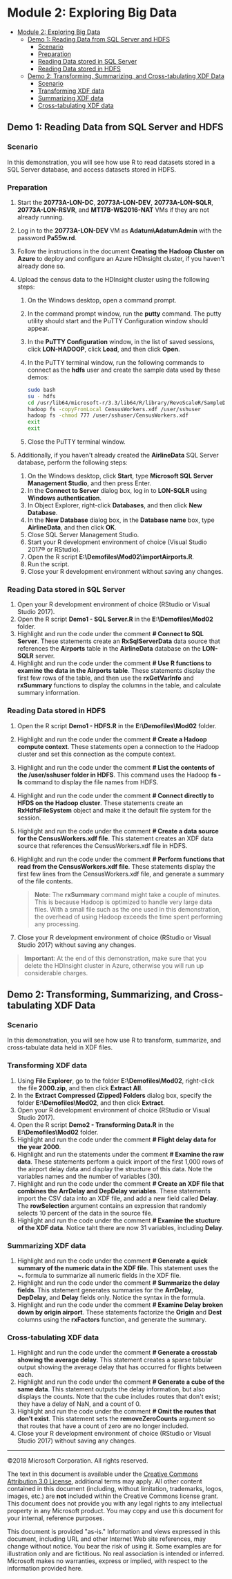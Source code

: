 # Module 2: Exploring Big Data

- [Module 2: Exploring Big Data](#module-2-exploring-big-data)
    - [Demo 1: Reading Data from SQL Server and HDFS](#demo-1-reading-data-from-sql-server-and-hdfs)
        - [Scenario](#scenario)
        - [Preparation](#preparation)
        - [Reading Data stored in SQL Server](#reading-data-stored-in-sql-server)
        - [Reading Data stored in HDFS](#reading-data-stored-in-hdfs)
    - [Demo 2: Transforming, Summarizing, and Cross-tabulating XDF Data](#demo-2-transforming-summarizing-and-cross-tabulating-xdf-data)
        - [Scenario](#scenario)
        - [Transforming XDF data](#transforming-xdf-data)
        - [Summarizing XDF data](#summarizing-xdf-data)
        - [Cross-tabulating XDF data](#cross-tabulating-xdf-data)

## Demo 1: Reading Data from SQL Server and HDFS

### Scenario

In this demonstration, you will see how use R to read datasets stored in a SQL Server database, and access datasets stored in HDFS.

### Preparation

1. Start the **20773A-LON-DC**, **20773A-LON-DEV**, **20773A-LON-SQLR**, **20773A-LON-RSVR**, and **MT17B-WS2016-NAT** VMs if they are not already running. 
2. Log in to the **20773A-LON-DEV** VM as **Adatum\AdatumAdmin** with the password **Pa55w.rd**.
3. Follow the instructions in the document **Creating the Hadoop Cluster on Azure** to deploy and configure an Azure HDInsight cluster, if you haven't already done so.
4. Upload the census data to the HDInsight cluster using the following steps:
	1. On the Windows desktop, open a command prompt.
	2. In the command prompt window, run the **putty** command. The putty utility should start and the PuTTY Configuration window should appear.
	3. In the **PuTTY Configuration** window, in the list of saved sessions, click **LON-HADOOP**, click **Load**, and then click **Open**.
	4. In the PuTTY terminal window, run the following commands to connect as the **hdfs** user and create the sample data used by these demos:

        ```Bash
        sudo bash
        su - hdfs
        cd /usr/lib64/microsoft-r/3.3/lib64/R/library/RevoScaleR/SampleData
        hadoop fs -copyFromLocal CensusWorkers.xdf /user/sshuser
        hadoop fs -chmod 777 /user/sshuser/CensusWorkers.xdf
        exit
        exit
        ```

    5. Close the PuTTY terminal window.

5. Additionally, if you haven't already created the **AirlineData** SQL Server database, perform the following steps:
    1. On the Windows desktop, click **Start**, type **Microsoft SQL Server Management Studio**, and then press Enter.
    2. In the **Connect to Server** dialog box, log in to **LON-SQLR** using **Windows authentication**.
    3. In Object Explorer, right-click **Databases**, and then click **New Database**.
    4. In the **New Database** dialog box, in the **Database name** box, type **AirlineData**, and then click **OK**.
    5. Close SQL Server Management Studio.
    6. Start your R development environment of choice (Visual Studio 2017® or RStudio).
    7. Open the R script **E:\\Demofiles\\Mod02\\importAirports.R**.
    8. Run the script.
    9. Close your R development environment without saving any changes.

### Reading Data stored in SQL Server

1. Open your R development environment of choice (RStudio or Visual Studio 2017).
2. Open the R script **Demo1 - SQL Server.R** in the **E:\\Demofiles\\Mod02** folder.
3. Highlight and run the code under the comment **# Connect to SQL Server**. These statements create an **RxSqlServerData** data source that references the **Airports** table in the **AirlineData** database on the **LON-SQLR** server.
4. Highlight and run the code under the comment **# Use R functions to examine the data in the Airports table**. These statements display the first few rows of the table, and then use the **rxGetVarInfo** and **rxSummary** functions to display the columns in the table, and calculate summary information.

### Reading Data stored in HDFS

1. Open the R script **Demo1 - HDFS.R** in the **E:\\Demofiles\\Mod02** folder.
2. Highlight and run the code under the comment **# Create a Hadoop compute context**. These statements open a connection to the Hadoop cluster and set this connection as the compute context.
3. Highlight and run the code under the comment **# List the contents of the /user/sshuser folder in HDFS**. This command uses the Hadoop **fs -ls** command to display the file names from HDFS.
4. Highlight and run the code under the comment **# Connect directly to HFDS on the Hadoop cluster**. These statements create an **RxHdfsFileSystem** object and make it the default file system for the session.
5. Highlight and run the code under the comment **# Create a data source for the CensusWorkers.xdf file**. This statement creates an XDF data source that references the CensusWorkers.xdf file in HDFS.
6. Highlight and run the code under the comment **# Perform functions that read from the CensusWorkers.xdf file**. These statements display the first few lines from the CensusWorkers.xdf file, and generate a summary of the file contents. 

    > **Note**: The **rxSummary** command might take a couple of minutes. This is because Hadoop is optimized to handle very large data files. With a small file such as the one used in this demonstration, the overhead of using Hadoop exceeds the time spent performing any processing.

7. Close your R development environment of choice (RStudio or Visual Studio 2017) without saving any changes.

> **Important**: At the end of this demonstration, make sure that you delete the HDInsight cluster in Azure, otherwise you will run up considerable charges.

## Demo 2: Transforming, Summarizing, and Cross-tabulating XDF Data

### Scenario

In this demonstration, you will see how use R to transform, summarize, and cross-tabulate data held in XDF files.

### Transforming XDF data

1. Using **File Explorer**, go to the folder **E:\\Demofiles\\Mod02**, right-click the file **2000.zip**, and then click **Extract All**.
2. In the **Extract Compressed (Zipped) Folders** dialog box, specify the folder **E:\\Demofiles\\Mod02**, and then click **Extract**.
3. Open your R development environment of choice (RStudio or Visual Studio 2017).
4. Open the R script **Demo2 - Transforming Data.R** in the **E:\\Demofiles\\Mod02** folder.
5. Highlight and run the code under the comment **# Flight delay data for the year 2000**.
6. Highlight and run the statements under the comment **# Examine the raw data**. These statements perform a quick import of the first 1,000 rows of the airport delay data and display the structure of this data. Note the variables names and the number of variables (30).
7. Highlight and run the code under the comment **# Create an XDF file that combines the ArrDelay and DepDelay variables**. These statements import the CSV data into an XDF file, and add a new field called **Delay**. The **rowSelection** argument contains an expression that randomly selects 10 percent of the data in the source file.
8. Highlight and run the code under the comment **# Examine the stucture of the XDF data**. Notice taht there are now 31 variables, including **Delay**.

### Summarizing XDF data

1. Highlight and run the code under the comment **# Generate a quick summary of the numeric data in the XDF file**. This statement uses the **~.** formula to summarize all numeric fields in the XDF file.
2. Highlight and run the code under the comment **# Summarize the delay fields**. This statement generates summaries for the **ArrDelay**, **DepDelay**, and **Delay** fields only. Notice the syntax in the formula.
3. Highlight and run the code under the comment **# Examine Delay broken down by origin airport**. These statements factorize the **Origin** and **Dest** columns using the **rxFactors** function, and generate the summary.

### Cross-tabulating XDF data

1. Highlight and run the code under the comment **# Generate a crosstab showing the average delay**. This statement creates a sparse tabular output showing the average delay that has occurred for flights between each.
2. Highlight and run the code under the comment **# Generate a cube of the same data**. This statement outputs the delay information, but also displays the counts. Note that the cube includes routes that don't exist; they have a delay of NaN, and a count of 0.
3. Highlight and run the code under the comment **# Omit the routes that don't exist**. This statement sets the **removeZeroCounts** argument so that routes that have a count of zero are no longer included.
4. Close your R development environment of choice (RStudio or Visual Studio 2017) without saving any changes.

---

©2018 Microsoft Corporation. All rights reserved.

The text in this document is available under the [Creative Commons Attribution 3.0 License](https://creativecommons.org/licenses/by/3.0/legalcode), additional terms may apply. All other content contained in this document (including, without limitation, trademarks, logos, images, etc.) are **not** included within the Creative Commons license grant. This document does not provide you with any legal rights to any intellectual property in any Microsoft product. You may copy and use this document for your internal, reference purposes.

This document is provided "as-is." Information and views expressed in this document, including URL and other Internet Web site references, may change without notice. You bear the risk of using it. Some examples are for illustration only and are fictitious. No real association is intended or inferred. Microsoft makes no warranties, express or implied, with respect to the information provided here.
